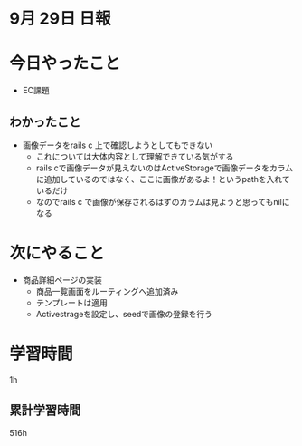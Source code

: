 #  9月 29日 日報

# 今日やったこと
* EC課題 
##  わかったこと
* 画像データをrails c 上で確認しようとしてもできない
  * これについては大体内容として理解できている気がする
  * rails cで画像データが見えないのはActiveStorageで画像データをカラムに追加しているのではなく、ここに画像があるよ！というpathを入れているだけ
  * なのでrails c で画像が保存されるはずのカラムは見ようと思ってもnilになる
# 次にやること
* 商品詳細ページの実装
  * 商品一覧画面をルーティングへ追加済み
  * テンプレートは適用
  * Activestrageを設定し、seedで画像の登録を行う

#  学習時間
1h
##  累計学習時間
516h

